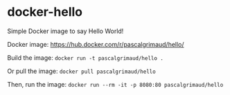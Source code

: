 # docker-hello

Simple Docker image to say Hello World!

Docker image: https://hub.docker.com/r/pascalgrimaud/hello/

Build the image: `docker run -t pascalgrimaud/hello .`

Or pull the image: `docker pull pascalgrimaud/hello`

Then, run the image: `docker run --rm -it -p 8080:80 pascalgrimaud/hello`
